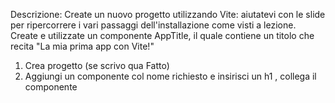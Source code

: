 

Descrizione:
Create un nuovo progetto utilizzando Vite: aiutatevi con le slide per ripercorrere i vari passaggi dell'installazione come visti a lezione.
Create e utilizzate un componente AppTitle, il quale contiene un titolo che recita "La mia prima app con Vite!"

1) Crea progetto (se scrivo qua Fatto)
2) Aggiungi un componente col nome richiesto e insirisci un h1 , collega il componente 